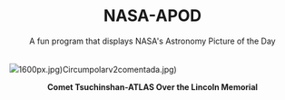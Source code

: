 <div align="center">
  <h1>
    NASA-APOD
  </h1>
</div>
  
<div align="center">
  A fun program that displays NASA's Astronomy Picture of the Day
</div>

<br>

![](https://apod.nasa.gov/apod/image/2410/CometA3Dc_Gilmore_1080.jpg)1600px.jpg)Circumpolarv2comentada.jpg)

<p align = "center">
  <b>Comet Tsuchinshan-ATLAS Over the Lincoln Memorial</b>
</p>
